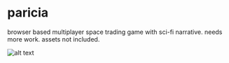 # paricia
browser based multiplayer space trading game with sci-fi narrative. needs more work. assets not included.

![alt text](https://github.com/nicho-n/paricia/blob/master/screenshot.png)
